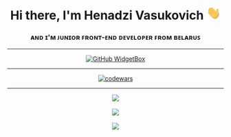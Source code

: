 <h1 align="center">Hi there, I'm Henadzi Vasukovich
<img src="./image/Hi.gif" height="32" alt=''/></h1>
<h3 align="center">ᴀɴᴅ ɪ'ᴍ ᴊᴜɴɪᴏʀ ꜰʀᴏɴᴛ-ᴇɴᴅ ᴅᴇᴠᴇʟᴏᴘᴇʀ ꜰʀᴏᴍ ʙᴇʟᴀʀᴜꜱ</h3>
<hr>
<div align='center'>

[![GitHub WidgetBox](https://github-widgetbox.vercel.app/api/skills?languages=js,ts,html,css,sass,markdown)](https://github.com/Jurredr/github-widgetbox)

<hr>

[![codewars](https://www.codewars.com/users/rsschool_ae8e848385a4fb36/badges/large)](https://www.codewars.com/users/rsschool_ae8e848385a4fb36/badges/large)

<hr>

![](https://github-profile-summary-cards.vercel.app/api/cards/profile-details?username=brbrov&theme=github)

<div align='center'>
<div>

![](https://github-profile-summary-cards.vercel.app/api/cards/repos-per-language?username=brbrov&theme=vue)

</div>

<div>

![](https://github-profile-summary-cards.vercel.app/api/cards/stats?username=brbrov&theme=solarized)

</div>
</div>

</div>


